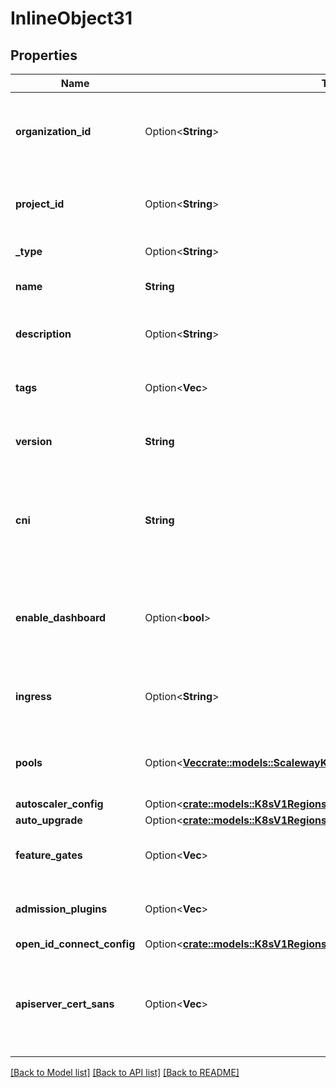 # InlineObject31

## Properties

Name | Type | Description | Notes
------------ | ------------- | ------------- | -------------
**organization_id** | Option<**String**> | The organization ID where the cluster will be created | [optional]
**project_id** | Option<**String**> | The project ID where the cluster will be created | [optional]
**_type** | Option<**String**> | The type of the cluster | [optional]
**name** | **String** | The name of the cluster | 
**description** | Option<**String**> | The description of the cluster | [optional]
**tags** | Option<**Vec<String>**> | The tags associated with the cluster | [optional]
**version** | **String** | The Kubernetes version of the cluster | 
**cni** | **String** | The Container Network Interface (CNI) plugin that will run in the cluster | [default to Cni_UnknownCni]
**enable_dashboard** | Option<**bool**> | The enablement of the Kubernetes Dashboard in the cluster | [optional]
**ingress** | Option<**String**> | The Ingress Controller that will run in the cluster | [optional][default to Ingress_UnknownIngress]
**pools** | Option<[**Vec<crate::models::ScalewayK8sV1CreateClusterRequestPoolConfig>**](scaleway.k8s.v1.CreateClusterRequest.PoolConfig.md)> | The pools to be created along with the cluster | [optional]
**autoscaler_config** | Option<[**crate::models::K8sV1RegionsRegionClustersAutoscalerConfig**](_k8s_v1_regions__region__clusters_autoscaler_config.md)> |  | [optional]
**auto_upgrade** | Option<[**crate::models::K8sV1RegionsRegionClustersAutoUpgrade**](_k8s_v1_regions__region__clusters_auto_upgrade.md)> |  | [optional]
**feature_gates** | Option<**Vec<String>**> | List of feature gates to enable | [optional]
**admission_plugins** | Option<**Vec<String>**> | List of admission plugins to enable | [optional]
**open_id_connect_config** | Option<[**crate::models::K8sV1RegionsRegionClustersOpenIdConnectConfig**](_k8s_v1_regions__region__clusters_open_id_connect_config.md)> |  | [optional]
**apiserver_cert_sans** | Option<**Vec<String>**> | Additional Subject Alternative Names for the Kubernetes API server certificate | [optional]

[[Back to Model list]](../README.md#documentation-for-models) [[Back to API list]](../README.md#documentation-for-api-endpoints) [[Back to README]](../README.md)


